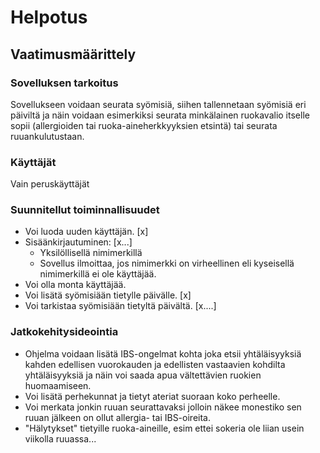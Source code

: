 # Helpotus

## Vaatimusmäärittely

### Sovelluksen tarkoitus
Sovellukseen voidaan seurata syömisiä, siihen tallennetaan syömisiä eri päiviltä ja näin voidaan esimerkiksi seurata minkälainen ruokavalio itselle sopii (allergioiden tai ruoka-aineherkkyyksien etsintä) tai seurata ruuankulutustaan.

### Käyttäjät
Vain peruskäyttäjät

### Suunnitellut toiminnallisuudet
- Voi luoda uuden käyttäjän.	[x]
- Sisäänkirjautuminen:		[x...]
    - Yksilöllisellä nimimerkillä
    - Sovellus ilmoittaa, jos nimimerkki on virheellinen eli kyseisellä nimimerkillä ei ole käyttäjää.
- Voi olla monta käyttäjää.
- Voi lisätä syömisiään tietylle päivälle.	[x]
- Voi tarkistaa syömisiään tietyltä päivältä.	[x....]

### Jatkokehitysideointia
 * Ohjelma voidaan lisätä IBS-ongelmat kohta joka etsii yhtäläisyyksiä kahden edellisen vuorokauden ja edellisten vastaavien kohdilta yhtäläisyyksiä ja näin voi saada apua vältettävien ruokien huomaamiseen.
 * Voi lisätä perhekunnat ja tietyt ateriat suoraan koko perheelle. 
 * Voi merkata jonkin ruuan seurattavaksi jolloin näkee monestiko sen ruuan jälkeen on ollut allergia- tai IBS-oireita.
 * "Hälytykset" tietyille ruoka-aineille, esim ettei sokeria ole liian usein viikolla ruuassa...

